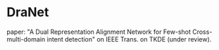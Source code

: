 # DraNet
paper: "A Dual Representation Alignment Network for Few-shot Cross-multi-domain intent detection" on IEEE Trans. on TKDE (under review).
